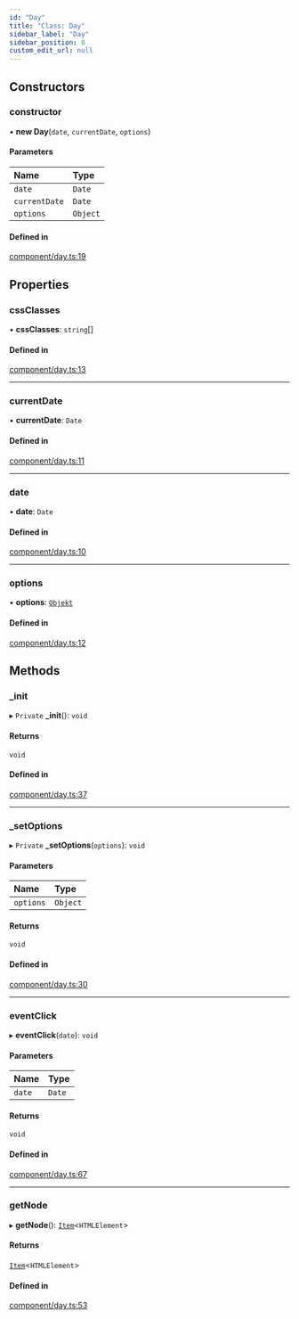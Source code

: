 ```yaml
---
id: "Day"
title: "Class: Day"
sidebar_label: "Day"
sidebar_position: 0
custom_edit_url: null
---
```


## Constructors

### constructor

• **new Day**(`date`, `currentDate`, `options`)

#### Parameters

| Name | Type |
| :------ | :------ |
| `date` | `Date` |
| `currentDate` | `Date` |
| `options` | `Object` |

#### Defined in

[component/day.ts:19](https://github.com/siposdani87/sui-js/blob/035cd52/src/component/day.ts#L19)

## Properties

### cssClasses

• **cssClasses**: `string`[]

#### Defined in

[component/day.ts:13](https://github.com/siposdani87/sui-js/blob/035cd52/src/component/day.ts#L13)

___

### currentDate

• **currentDate**: `Date`

#### Defined in

[component/day.ts:11](https://github.com/siposdani87/sui-js/blob/035cd52/src/component/day.ts#L11)

___

### date

• **date**: `Date`

#### Defined in

[component/day.ts:10](https://github.com/siposdani87/sui-js/blob/035cd52/src/component/day.ts#L10)

___

### options

• **options**: [`Objekt`](Objekt.md)

#### Defined in

[component/day.ts:12](https://github.com/siposdani87/sui-js/blob/035cd52/src/component/day.ts#L12)

## Methods

### \_init

▸ `Private` **_init**(): `void`

#### Returns

`void`

#### Defined in

[component/day.ts:37](https://github.com/siposdani87/sui-js/blob/035cd52/src/component/day.ts#L37)

___

### \_setOptions

▸ `Private` **_setOptions**(`options`): `void`

#### Parameters

| Name | Type |
| :------ | :------ |
| `options` | `Object` |

#### Returns

`void`

#### Defined in

[component/day.ts:30](https://github.com/siposdani87/sui-js/blob/035cd52/src/component/day.ts#L30)

___

### eventClick

▸ **eventClick**(`date`): `void`

#### Parameters

| Name | Type |
| :------ | :------ |
| `date` | `Date` |

#### Returns

`void`

#### Defined in

[component/day.ts:67](https://github.com/siposdani87/sui-js/blob/035cd52/src/component/day.ts#L67)

___

### getNode

▸ **getNode**(): [`Item`](Item.md)<`HTMLElement`\>

#### Returns

[`Item`](Item.md)<`HTMLElement`\>

#### Defined in

[component/day.ts:53](https://github.com/siposdani87/sui-js/blob/035cd52/src/component/day.ts#L53)
